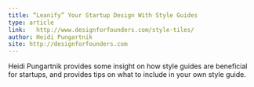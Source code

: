 ```yaml
---
title: “Leanify” Your Startup Design With Style Guides
type: article
link: 	http://www.designforfounders.com/style-tiles/
author: Heidi Pungartnik
site: http://designforfounders.com
---
```


Heidi Pungartnik provides some insight on how style guides are beneficial for startups, and provides tips on what to include in your own style guide.
